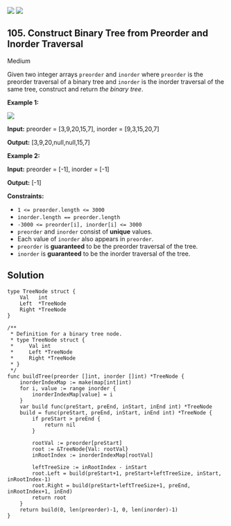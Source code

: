 [![](https://img.shields.io/github/stars/LeetCode-in-Go/LeetCode-in-Go?label=Stars&style=flat-square)](https://github.com/LeetCode-in-Go/LeetCode-in-Go)
[![](https://img.shields.io/github/forks/LeetCode-in-Go/LeetCode-in-Go?label=Fork%20me%20on%20GitHub%20&style=flat-square)](https://github.com/LeetCode-in-Go/LeetCode-in-Go/fork)

## 105\. Construct Binary Tree from Preorder and Inorder Traversal

Medium

Given two integer arrays `preorder` and `inorder` where `preorder` is the preorder traversal of a binary tree and `inorder` is the inorder traversal of the same tree, construct and return _the binary tree_.

**Example 1:**

![](https://assets.leetcode.com/uploads/2021/02/19/tree.jpg)

**Input:** preorder = [3,9,20,15,7], inorder = [9,3,15,20,7]

**Output:** [3,9,20,null,null,15,7]

**Example 2:**

**Input:** preorder = [-1], inorder = [-1]

**Output:** [-1]

**Constraints:**

*   `1 <= preorder.length <= 3000`
*   `inorder.length == preorder.length`
*   `-3000 <= preorder[i], inorder[i] <= 3000`
*   `preorder` and `inorder` consist of **unique** values.
*   Each value of `inorder` also appears in `preorder`.
*   `preorder` is **guaranteed** to be the preorder traversal of the tree.
*   `inorder` is **guaranteed** to be the inorder traversal of the tree.

## Solution

```golang
type TreeNode struct {
	Val   int
	Left  *TreeNode
	Right *TreeNode
}

/**
 * Definition for a binary tree node.
 * type TreeNode struct {
 *     Val int
 *     Left *TreeNode
 *     Right *TreeNode
 * }
 */
func buildTree(preorder []int, inorder []int) *TreeNode {
	inorderIndexMap := make(map[int]int)
	for i, value := range inorder {
		inorderIndexMap[value] = i
	}
	var build func(preStart, preEnd, inStart, inEnd int) *TreeNode
	build = func(preStart, preEnd, inStart, inEnd int) *TreeNode {
		if preStart > preEnd {
			return nil
		}

		rootVal := preorder[preStart]
		root := &TreeNode{Val: rootVal}
		inRootIndex := inorderIndexMap[rootVal]

		leftTreeSize := inRootIndex - inStart
		root.Left = build(preStart+1, preStart+leftTreeSize, inStart, inRootIndex-1)
		root.Right = build(preStart+leftTreeSize+1, preEnd, inRootIndex+1, inEnd)
		return root
	}
	return build(0, len(preorder)-1, 0, len(inorder)-1)
}
```